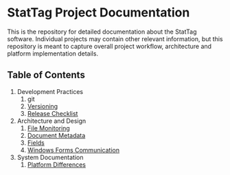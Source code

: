 # StatTag Project Documentation

This is the repository for detailed documentation about the StatTag software.  Individual projects may contain other relevant information, but this repository is meant to capture overall project workflow, architecture and platform implementation details.

## Table of Contents
1. Development Practices
    1. git
    2. [Versioning](Versioning.md)
    3. [Release Checklist](Releases.md)
2. Architecture and Design
    1. [File Monitoring](FileMonitoring.md)
    2. [Document Metadata](DocumentMetadata.md)
    3. [Fields](Fields.md)
    3. [Windows Forms Communication](WindowsForms.md)
3. System Documentation
    1. [Platform Differences](PlatformDifferences.md)